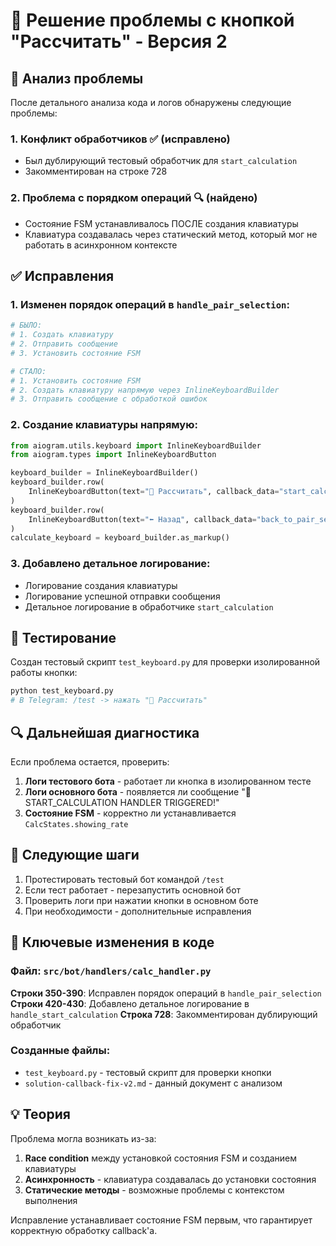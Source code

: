 # 🔧 Решение проблемы с кнопкой "Рассчитать" - Версия 2

## 🎯 Анализ проблемы

После детального анализа кода и логов обнаружены следующие проблемы:

### 1. Конфликт обработчиков ✅ (исправлено)
- Был дублирующий тестовый обработчик для `start_calculation`
- Закомментирован на строке 728

### 2. Проблема с порядком операций 🔍 (найдено)
- Состояние FSM устанавливалось ПОСЛЕ создания клавиатуры
- Клавиатура создавалась через статический метод, который мог не работать в асинхронном контексте

## ✅ Исправления

### 1. Изменен порядок операций в `handle_pair_selection`:
```python
# БЫЛО:
# 1. Создать клавиатуру
# 2. Отправить сообщение
# 3. Установить состояние FSM

# СТАЛО:
# 1. Установить состояние FSM
# 2. Создать клавиатуру напрямую через InlineKeyboardBuilder
# 3. Отправить сообщение с обработкой ошибок
```

### 2. Создание клавиатуры напрямую:
```python
from aiogram.utils.keyboard import InlineKeyboardBuilder
from aiogram.types import InlineKeyboardButton

keyboard_builder = InlineKeyboardBuilder()
keyboard_builder.row(
    InlineKeyboardButton(text="🧮 Рассчитать", callback_data="start_calculation")
)
keyboard_builder.row(
    InlineKeyboardButton(text="⬅️ Назад", callback_data="back_to_pair_selection")
)
calculate_keyboard = keyboard_builder.as_markup()
```

### 3. Добавлено детальное логирование:
- Логирование создания клавиатуры
- Логирование успешной отправки сообщения
- Детальное логирование в обработчике `start_calculation`

## 🧪 Тестирование

Создан тестовый скрипт `test_keyboard.py` для проверки изолированной работы кнопки:

```bash
python test_keyboard.py
# В Telegram: /test -> нажать "🧮 Рассчитать"
```

## 🔍 Дальнейшая диагностика

Если проблема остается, проверить:

1. **Логи тестового бота** - работает ли кнопка в изолированном тесте
2. **Логи основного бота** - появляется ли сообщение "🎯 START_CALCULATION HANDLER TRIGGERED!"
3. **Состояние FSM** - корректно ли устанавливается `CalcStates.showing_rate`

## 🚀 Следующие шаги

1. Протестировать тестовый бот командой `/test`
2. Если тест работает - перезапустить основной бот
3. Проверить логи при нажатии кнопки в основном боте
4. При необходимости - дополнительные исправления

## 📝 Ключевые изменения в коде

### Файл: `src/bot/handlers/calc_handler.py`

**Строки 350-390**: Исправлен порядок операций в `handle_pair_selection`
**Строки 420-430**: Добавлено детальное логирование в `handle_start_calculation`
**Строка 728**: Закомментирован дублирующий обработчик

### Созданные файлы:
- `test_keyboard.py` - тестовый скрипт для проверки кнопки
- `solution-callback-fix-v2.md` - данный документ с анализом

## 💡 Теория

Проблема могла возникать из-за:
1. **Race condition** между установкой состояния FSM и созданием клавиатуры
2. **Асинхронность** - клавиатура создавалась до установки состояния
3. **Статические методы** - возможные проблемы с контекстом выполнения

Исправление устанавливает состояние FSM первым, что гарантирует корректную обработку callback'а.

